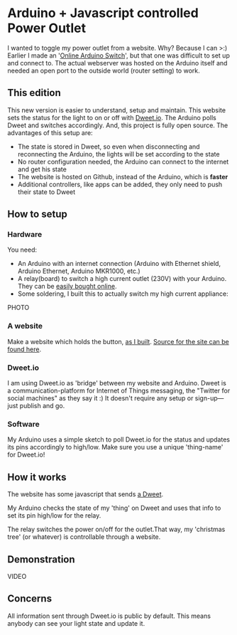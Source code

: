 # Arduino + Javascript controlled Power Outlet
I wanted to toggle my power outlet from a website. Why? Because I can >:) Earlier I made an '[Online Arduino Switch](https://www.youtube.com/watch?v=r7y0IpGhk_w)', but that one was difficult to set up and connect to. The actual webserver was hosted on the Arduino itself and needed an open port to the outside world (router setting) to work.

## This edition
This new version is easier to understand, setup and maintain. This website sets the status for the light to on or off with <a href="http://dweet.io">Dweet.io</a>. The Arduino polls Dweet and switches accordingly. And, this project is fully open source. The advantages of this setup are:

* The state is stored in Dweet, so even when disconnecting and reconnecting the Arduino, the lights will be set according to the state
* No router configuration needed, the Arduino can connect to the internet and get his state
* The website is hosted on Github, instead of the Arduino, which is **faster**
* Additional controllers, like apps can be added, they only need to push their state to Dweet

## How to setup
### Hardware
You need:

* An Arduino with an internet connection (Arduino with Ethernet shield, Arduino Ethernet, Arduino MKR1000, etc.)
* A relay(board) to switch a high current outlet (230V) with your Arduino. They can be [easily bought online](http://www.dx.com/s/arduino+relay).
* Some soldering, I built this to actually switch my high current appliance:

PHOTO

### A website
Make a website which holds the button, [as I built](https://rogiervandenberg.github.io/arduino-javascript-power-outlet/). [Source for the site can be found here](https://github.com/rogiervandenberg/arduino-javascript-power-outlet/tree/gh-pages).

### Dweet.io
I am using Dweet.io as 'bridge' between my website and Arduino. Dweet is a communication-platform for Internet of Things messaging, the "Twitter for social machines" as they say it :) It doesn't require any setup or sign-up— just publish and go.

### Software
My Arduino uses a simple sketch to poll Dweet.io for the status and updates its pins accordingly to high/low. Make sure you use a unique 'thing-name' for Dweet.io!

## How it works
The website has some javascript that sends [a Dweet](http://dweet.io/follow/arduino-javascript-power-outlet).

My Arduino checks the state of my 'thing' on Dweet and uses that info to set its pin high/low for the relay.

The relay switches the power on/off for the outlet.That way, my 'christmas tree' (or whatever) is controllable through a website.

## Demonstration

VIDEO

## Concerns
All information sent through Dweet.io is public by default. This means anybody can see your light state and update it.